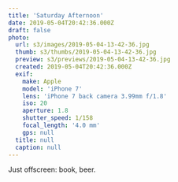 ```yaml
---
title: 'Saturday Afternoon'
date: 2019-05-04T20:42:36.000Z
draft: false
photo:
  url: s3/images/2019-05-04-13-42-36.jpg
  thumb: s3/thumbs/2019-05-04-13-42-36.jpg
  preview: s3/previews/2019-05-04-13-42-36.jpg
  created: 2019-05-04T20:42:36.000Z
  exif:
    make: Apple
    model: 'iPhone 7'
    lens: 'iPhone 7 back camera 3.99mm f/1.8'
    iso: 20
    aperture: 1.8
    shutter_speed: 1/158
    focal_length: '4.0 mm'
    gps: null
  title: null
  caption: null
---
```


Just offscreen: book, beer.
